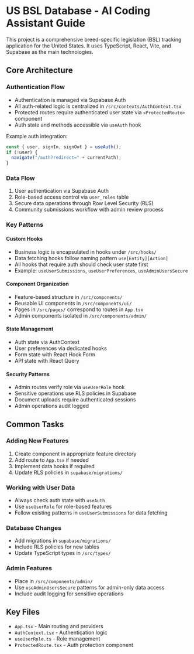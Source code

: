 # US BSL Database - AI Coding Assistant Guide

This project is a comprehensive breed-specific legislation (BSL) tracking application for the United States. It uses TypeScript, React, Vite, and Supabase as the main technologies.

## Core Architecture

### Authentication Flow

- Authentication is managed via Supabase Auth
- All auth-related logic is centralized in `/src/contexts/AuthContext.tsx`
- Protected routes require authenticated user state via `<ProtectedRoute>` component
- Auth state and methods accessible via `useAuth` hook

Example auth integration:

```typescript
const { user, signIn, signOut } = useAuth();
if (!user) {
  navigate("/auth?redirect=" + currentPath);
}
```

### Data Flow

1. User authentication via Supabase Auth
2. Role-based access control via `user_roles` table
3. Secure data operations through Row Level Security (RLS)
4. Community submissions workflow with admin review process

### Key Patterns

#### Custom Hooks

- Business logic is encapsulated in hooks under `/src/hooks/`
- Data fetching hooks follow naming pattern `use[Entity][Action]`
- All hooks that require auth should check user state first
- Example: `useUserSubmissions`, `useUserPreferences`, `useAdminUsersSecure`

#### Component Organization

- Feature-based structure in `/src/components/`
- Reusable UI components in `/src/components/ui/`
- Pages in `/src/pages/` correspond to routes in `App.tsx`
- Admin components isolated in `/src/components/admin/`

#### State Management

- Auth state via AuthContext
- User preferences via dedicated hooks
- Form state with React Hook Form
- API state with React Query

#### Security Patterns

- Admin routes verify role via `useUserRole` hook
- Sensitive operations use RLS policies in Supabase
- Document uploads require authenticated sessions
- Admin operations audit logged

## Common Tasks

### Adding New Features

1. Create component in appropriate feature directory
2. Add route to `App.tsx` if needed
3. Implement data hooks if required
4. Update RLS policies in `supabase/migrations/`

### Working with User Data

- Always check auth state with `useAuth`
- Use `useUserRole` for role-based features
- Follow existing patterns in `useUserSubmissions` for data fetching

### Database Changes

- Add migrations in `supabase/migrations/`
- Include RLS policies for new tables
- Update TypeScript types in `/src/types/`

### Admin Features

- Place in `/src/components/admin/`
- Use `useAdminUsersSecure` patterns for admin-only data access
- Include audit logging for sensitive operations

## Key Files

- `App.tsx` - Main routing and providers
- `AuthContext.tsx` - Authentication logic
- `useUserRole.ts` - Role management
- `ProtectedRoute.tsx` - Auth protection component
